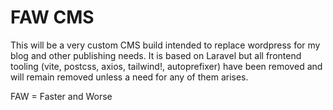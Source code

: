 # FAW CMS

This will be a very custom CMS build intended to replace wordpress for my blog and other publishing needs. It is based on Laravel but all frontend tooling (vite, postcss, axios, tailwind!, autoprefixer) have been removed and will remain removed unless a need for any of them arises.

FAW = Faster and Worse